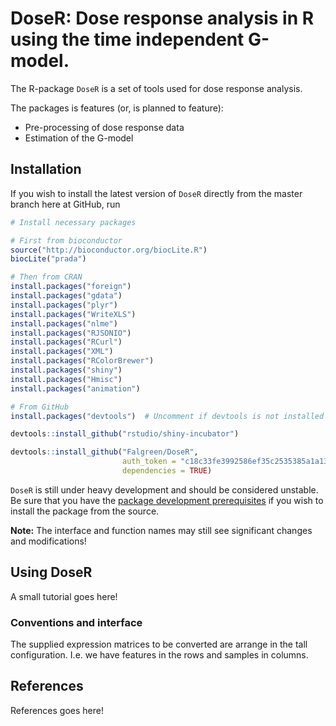 DoseR: Dose response analysis in R using the time independent G-model. 
=================================

The R-package `DoseR` is a set of tools used for dose response analysis.

The packages is features (or, is planned to feature):
* Pre-processing of dose response data
* Estimation of the G-model


Installation
------------
If you wish to install the latest version of `DoseR` directly from the master branch here at GitHub, run 

```R
# Install necessary packages 

# First from bioconductor
source("http://bioconductor.org/biocLite.R")
biocLite("prada")

# Then from CRAN
install.packages("foreign")
install.packages("gdata")
install.packages("plyr")
install.packages("WriteXLS")
install.packages("nlme")
install.packages("RJSONIO")
install.packages("RCurl")
install.packages("XML")
install.packages("RColorBrewer")
install.packages("shiny")
install.packages("Hmisc")
install.packages("animation")

# From GitHub 
install.packages("devtools")  # Uncomment if devtools is not installed

devtools::install_github("rstudio/shiny-incubator")

devtools::install_github("Falgreen/DoseR", 
                         auth_token = "c18c33fe3992586ef35c2535385a1a137d583d49",
                         dependencies = TRUE)
```

`DoseR` is still under heavy development and should be considered unstable. Be sure that you have the [package development prerequisites](http://www.rstudio.com/ide/docs/packages/prerequisites) if you wish to install the package from the source.

**Note:** The interface and function names may still see significant changes and
modifications!


Using DoseR
----------
A small tutorial goes here!

### Conventions and interface
The supplied expression matrices to be converted are arrange in the tall 
configuration. I.e. we have features in the rows and samples in columns.


References
----------
References goes here!

